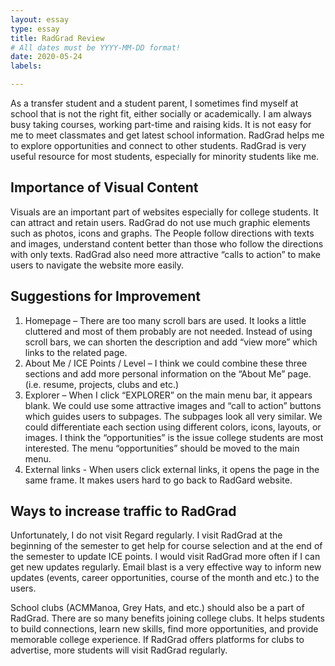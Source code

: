 ```yaml
---
layout: essay
type: essay
title: RadGrad Review
# All dates must be YYYY-MM-DD format!
date: 2020-05-24
labels:

---
```


As a transfer student and a student parent, I sometimes find myself at school that is not the right fit, either socially or academically. I am always busy taking courses, working part-time and raising kids.  It is not easy for me to meet classmates and get latest school information. RadGrad helps me to explore opportunities and connect to other students. RadGrad is very useful resource for most students, especially for minority students like me. 

## Importance of Visual Content
Visuals are an important part of websites especially for college students. It can attract and retain users. RadGrad do not use much graphic elements such as photos, icons and graphs.  The People follow directions with texts and images, understand content better than those who follow the directions with only texts.  RadGrad also need more attractive “calls to action” to make users to navigate the website more easily.

## Suggestions for Improvement
1. Homepage – There are too many scroll bars are used. It looks a little cluttered and most of them probably are not needed. Instead of using scroll bars, we can shorten the description and add “view more” which links to the related page.
2. About Me / ICE Points / Level – I think we could combine these three sections and add more personal information on the “About Me” page. (i.e. resume, projects, clubs and etc.)
3. Explorer – When I click “EXPLORER” on the main menu bar, it appears blank. We could use some attractive images and “call to action” buttons which guides users to subpages. The subpages look all very similar. We could differentiate each section using different colors, icons, layouts, or images. I think the “opportunities” is the issue college students are most interested. The menu “opportunities” should be moved to the main menu. 
4. External links - When users click external links, it opens the page in the same frame. It makes users hard to go back to RadGard website. 

## Ways to increase traffic to RadGrad
Unfortunately, I do not visit Regard regularly. I visit RadGrad at the beginning of the semester to get help for course selection and at the end of the semester to update ICE points.  I would visit RadGrad more often if I can get new updates regularly. Email blast is a very effective way to inform new updates (events, career opportunities, course of the month and etc.) to the users. 

School clubs (ACMManoa, Grey Hats, and etc.) should also be a part of RadGrad. There are so many benefits joining college clubs. It helps students to build connections, learn new skills, find more opportunities, and provide memorable college experience. If RadGrad offers platforms for clubs to advertise, more students will visit RadGrad regularly.  
